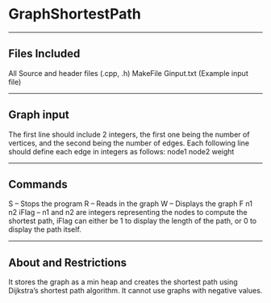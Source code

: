 # GraphShortestPath
 ------------------
 Files Included
 ------------------
 All Source and header files (.cpp, .h)
 MakeFile
 Ginput.txt (Example input file)
 
 ------------------
 Graph input
 ------------------
The first line should include 2 integers, the first one being the number of vertices, and the second being the number of edges. Each following line should define each edge in integers as follows: node1 node2 weight

  ------------------
 Commands
 ------------------
S – Stops the program
R – Reads in the graph
W – Displays the graph
F n1 n2 iFlag – n1 and n2 are integers representing the nodes to compute the shortest path, iFlag can either be 1 to display the length of the path, or 0 to display the path itself.

  ------------------
 About and Restrictions
  ------------------
It stores the graph as a min heap and creates the shortest path using Dijkstra’s shortest path algorithm. 
It cannot use graphs with negative values.


